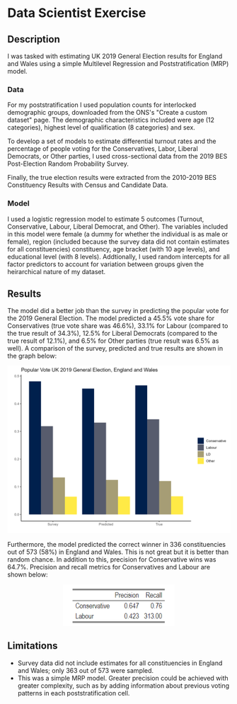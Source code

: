# Data Scientist Exercise

## Description
I was tasked with estimating UK 2019 General Election results for England and Wales using a simple Multilevel Regression and Poststratification (MRP) model.

### Data
For my poststratification I used population counts for interlocked demographic groups, downloaded from the ONS's "Create  a custom dataset" page. The demographic characteristics included were age (12 categories), highest level of qualification (8 categories) and sex.

To develop a set of models to estimate differential turnout rates and the percentage of people voting for the Conservatives, Labor, Liberal Democrats, or Other parties, I used cross-sectional data from the 2019 BES Post-Election Random Probability Survey.

Finally, the true election results were extracted from the 2010-2019 BES Constituency Results with Census and Candidate Data.

### Model
I used a logistic regression model to estimate 5 outcomes (Turnout, Conservative, Labour, Liberal Democrat, and Other). The variables included in this model were female (a dummy for whether the individual is as male or female), region (included because the survey data did not contain estimates for all constituencies) constituency, age bracket (with 10 age levels), and educational level (with 8 levels). Addtionally, I used random intercepts for all factor predictors to account for variation between groups given the heirarchical nature of my dataset. 

## Results
The model did a better job than the survey in predicting the popular vote for the 2019 General Election. The model predicted a 45.5% vote share for Conservatives (true vote share was 46.6%), 33.1% for Labour (compared to the true result of 34.3%), 12.5% for Liberal Democrats (compared to the true result of 12.1%), and 6.5% for Other parties (true result was 6.5% as well). A comparison of the survey, predicted and true results are shown in the graph below:

![Popular Vote](PopularVotePlot.png)

Furthermore, the model predicted the correct winner in 336 constituencies out of 573 (58%) in England and Wales. This is not great but it is better than random chance. In addition to this, precision for Conservative wins was 64.7%. Precision and recall metrics for Conservatives and Labour are shown below:

<p align="center">
  <img src="PrecisionRecall.png" alt="PRM" width="50%">
</p>

## Limitations

* Survey data did not include estimates for all constituencies in England and Wales; only 363 out of 573 were sampled.
* This was a simple MRP model. Greater precision could be achieved with greater complexity, such as by adding information about previous voting patterns in each poststratification cell.
